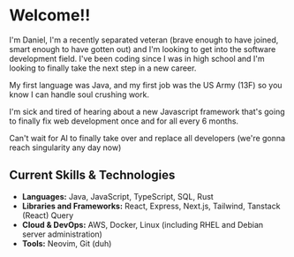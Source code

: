 # Welcome!!
I'm Daniel, I'm a recently separated veteran (brave enough to have joined, smart enough to have gotten out) and I'm looking to get into the software development field. I've been coding since I was in high school and I'm looking to finally take the next step in a new career.

My first language was Java, and my first job was the US Army (13F) so you know I can handle soul crushing work.

I'm sick and tired of hearing about a new Javascript framework that's going to finally fix web development once and for all every 6 months.

Can't wait for AI to finally take over and replace all developers (we're gonna reach singularity any day now)

## Current Skills & Technologies

* **Languages:** Java, JavaScript, TypeScript, SQL, Rust 
* **Libraries and Frameworks:** React, Express, Next.js, Tailwind, Tanstack (React) Query
* **Cloud & DevOps:** AWS, Docker, Linux (including RHEL and Debian server administration)
* **Tools:** Neovim, Git (duh)
